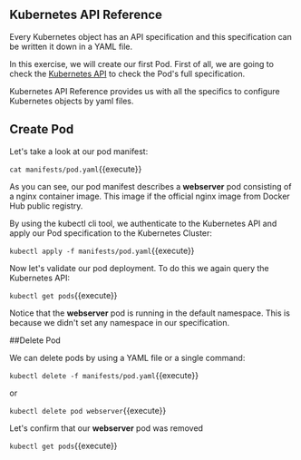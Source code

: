 ## Kubernetes API Reference

Every Kubernetes object has an API specification and this specification can be written it down in a YAML file.

In this exercise, we will create our first Pod. First of all, we are going to check the [Kubernetes API](https://kubernetes.io/docs/reference/generated/kubernetes-api/v1.15/#pod-v1-core) to check the Pod's full specification.

Kubernetes API Reference provides us with all the specifics to configure Kubernetes objects by yaml files.

## Create Pod

Let's take a look at our pod manifest:

``cat manifests/pod.yaml``{{execute}}

As you can see, our pod manifest describes a **webserver** pod consisting of a nginx container image. This image if the official nginx image from Docker Hub public registry.

By using the kubectl cli tool, we authenticate to the Kubernetes API and apply our Pod specification to the Kubernetes Cluster:

``kubectl apply -f manifests/pod.yaml``{{execute}}

Now let's validate our pod deployment. To do this we again query the Kubernetes API:

``kubectl get pods``{{execute}}

Notice that the **webserver** pod is running in the default namespace. This is because we didn't set any namespace in our specification.

##Delete Pod

We can delete pods by using a YAML file or a single command:

``kubectl delete -f manifests/pod.yaml``{{execute}}

or

``kubectl delete pod webserver``{{execute}}

Let's confirm that our **webserver** pod was removed

``kubectl get pods``{{execute}}
